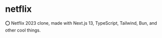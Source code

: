 # netflix
⭕ Netflix 2023 clone, made with Next.js 13, TypeScript, Tailwind, Bun, and other cool things.
